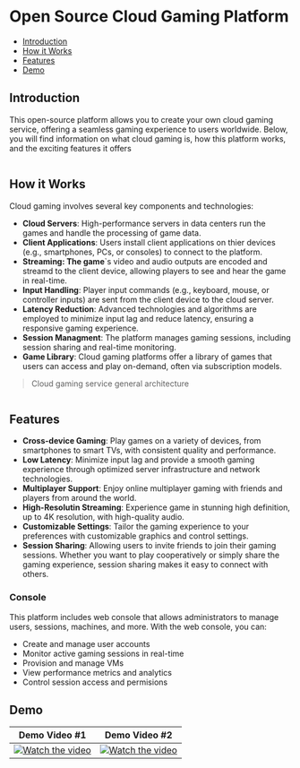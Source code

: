 # Open Source Cloud Gaming Platform

- [Introduction](#Introduction)
- [How it Works](#How-it-Works)
- [Features](#Features)
- [Demo](#Demo)
  
## Introduction

This open-source platform allows you to create your own cloud gaming service, offering a seamless gaming experience to users worldwide. Below, you will find information on what cloud gaming is, how this platform works, and the exciting features it offers


<picture>
  <source media="(prefers-color-scheme: dark)" srcset="https://github.com/Nika0000/nika0000/assets/72192978/3bd1977f-4a5a-4e49-8d71-696516599e15">
  <source media="(prefers-color-scheme: light)" srcset="https://github.com/Nika0000/nika0000/assets/72192978/6871f0ac-7608-49d7-9043-8a9eed3631b9">
  <img alt="" src="https://github.com/Nika0000/nika0000/assets/72192978/6871f0ac-7608-49d7-9043-8a9eed3631b9">
</picture>

## How it Works

Cloud gaming involves several key components and technologies:

- **Cloud Servers**: High-performance servers in data centers run the games and handle the processing of game data.
- **Client Applications**: Users install client applications on thier devices (e.g., smartphones, PCs, or consoles) to connect to the platform.
- **Streaming: The game**`s video and audio outputs are encoded and streamd to the client device, allowing players to see and hear the game in real-time.
- **Input Handling**: Player input commands (e.g., keyboard, mouse, or controller inputs) are sent from the client device to the cloud server.
- **Latency Reduction**: Advanced technologies and algorithms are employed to minimize input lag and reduce latency, ensuring a responsive gaming experience.
- **Session Managment**: The platform manages gaming sessions, including session sharing and real-time monitoring.
- **Game Library**: Cloud gaming platforms offer a library of games that users can access and play on-demand, often via subscription models.

> Cloud gaming service general architecture

<picture>
  <source media="(prefers-color-scheme: dark)" srcset="https://github.com/Nika0000/nika0000/assets/72192978/2b54178f-b21d-4b7e-b6e6-cb4523c35c56">
  <source media="(prefers-color-scheme: light)" srcset="https://github.com/Nika0000/nika0000/assets/72192978/6871f0ac-7608-49d7-9043-8a9eed3631b9">
  <img alt="" src="https://github.com/Nika0000/nika0000/assets/72192978/6871f0ac-7608-49d7-9043-8a9eed3631b9">
</picture>

## Features

- **Cross-device Gaming**: Play games on a variety of devices, from smartphones to smart TVs, with consistent quality and performance.
- **Low Latency**: Minimize input lag and provide a smooth gaming experience through optimized server infrastructure and network technologies.
- **Multiplayer Support**: Enjoy online multiplayer gaming with friends and players from around the world.
- **High-Resolutin Streaming**: Experience game in stunning high definition, up to 4K resolution, with high-quality audio.
- **Customizable Settings**: Tailor the gaming experience to your preferences with customizable graphics and control settings.
- **Session Sharing**: Allowing users to invite friends to join their gaming sessions. Whether you want to play cooperatively or simply share the gaming experience, session sharing makes it easy to connect with others.

### Console

This platform includes web console that allows administrators to manage users, sessions, machines, and more. With the web console, you can:

  - Create and manage user accounts
  - Monitor active gaming sessions in real-time
  - Provision and manage VMs
  - View performance metrics and analytics
  - Control session access and permisions

## Demo

|  Demo Video #1  | Demo Video #2  |
|  :---:  |  :---:  |
|  [![Watch the video](https://img.youtube.com/vi/_SBtkIAtcIg/hqdefault.jpg)](https://youtu.be/_SBtkIAtcIg)  | [![Watch the video](https://img.youtube.com/vi/OhnVRVknez8/hqdefault.jpg)](https://youtu.be/OhnVRVknez8)
